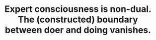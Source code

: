 ---
title: Expert consciousness is non-dual. The (constructed) boundary between doer and doing vanishes.
tags: non-dual flow consciousness
---